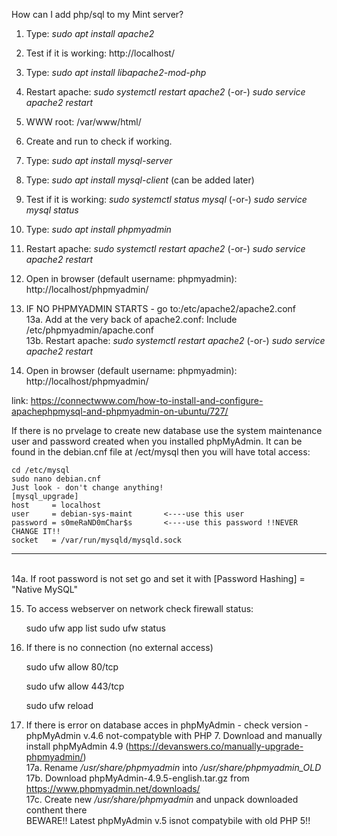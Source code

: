 How can I add php/sql to my Mint server?

1. Type: <i>sudo apt install apache2</i>
2. Test if it is working: http://localhost/

3. Type: <i>sudo apt install libapache2-mod-php</i>
4. Restart apache: <i>sudo systemctl restart apache2</i> (-or-) <i> sudo service apache2 restart</i>
5. WWW root: /var/www/html/
6. Create <?php phpinfo() ?> and run to check if working.

7. Type: <i>sudo apt install mysql-server</i>
8. Type: <i>sudo apt install mysql-client</i> (can be added later)
9. Test if it is working: <i>sudo systemctl status mysql</i>  (-or-) <i> sudo service mysql status</i>

10. Type: <i>sudo apt install phpmyadmin</i>
11. Restart apache: <i>sudo systemctl restart apache2</i> (-or-) <i> sudo service apache2 restart</i>
12. Open in browser (default username: phpmyadmin): http://localhost/phpmyadmin/
13. IF NO PHPMYADMIN STARTS - go to:/etc/apache2/apache2.conf
<br />13a. Add at the very back of apache2.conf: Include /etc/phpmyadmin/apache.conf
<br />13b. Restart apache: <i>sudo systemctl restart apache2</i> (-or-) <i> sudo service apache2 restart</i>

14. Open in browser (default username: phpmyadmin): http://localhost/phpmyadmin/

link: https://connectwww.com/how-to-install-and-configure-apachephpmysql-and-phpmyadmin-on-ubuntu/727/

If there is no prvelage to create new database use the system maintenance user and password created when you installed phpMyAdmin.
It can be found in the debian.cnf file at /ect/mysql then you will have total access:

    cd /etc/mysql
    sudo nano debian.cnf
    Just look - don't change anything!
    [mysql_upgrade]
    host     = localhost
    user     = debian-sys-maint       <----use this user
    password = s0meRaND0mChar$s       <----use this password !!NEVER CHANGE IT!! 
    socket   = /var/run/mysqld/mysqld.sock
-------------------------------------------------------------
<br />14a. If root password is not set go and set it with [Password Hashing] = "Native MySQL"

15. To access webserver on network check firewall status:

    sudo ufw app list
    sudo ufw status
    
16. If there is no connection (no external access) 

    sudo ufw allow 80/tcp
    
    sudo ufw allow 443/tcp
    
    sudo ufw reload
    
17. If there is error on database acces in phpMyAdmin - check version - phpMyAdmin v.4.6 not-compatyble with PHP 7. Download and manually install phpMyAdmin 4.9 (https://devanswers.co/manually-upgrade-phpmyadmin/)
<br />17a. Rename <i>/usr/share/phpmyadmin</i> into <i>/usr/share/phpmyadmin_OLD</i>
<br />17b. Download phpMyAdmin-4.9.5-english.tar.gz from https://www.phpmyadmin.net/downloads/
<br />17c. Create new <i>/usr/share/phpmyadmin</i> and unpack downloaded conthent there
<br />BEWARE!! Latest phpMyAdmin v.5 isnot compatybile with old PHP 5!!
    
